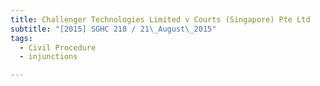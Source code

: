 ```yaml
---
title: Challenger Technologies Limited v Courts (Singapore) Pte Ltd 
subtitle: "[2015] SGHC 218 / 21\_August\_2015"
tags:
  - Civil Procedure
  - injunctions

---
```



